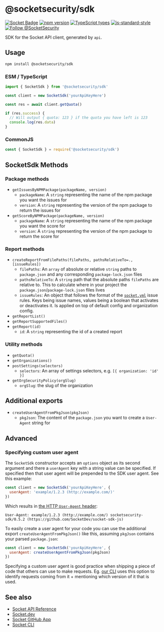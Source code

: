 # @socketsecurity/sdk

[![Socket Badge](https://socket.dev/api/badge/npm/package/@socketsecurity/sdk)](https://socket.dev/npm/package/@socketsecurity/sdk)
[![npm version](https://img.shields.io/npm/v/@socketsecurity/sdk.svg?style=flat)](https://www.npmjs.com/package/@socketsecurity/sdk)
[![TypeScript types](https://img.shields.io/npm/types/@socketsecurity/sdk.svg?style=flat)](https://www.npmjs.com/package/@socketsecurity/sdk)
[![js-standard-style](https://img.shields.io/badge/code%20style-standard-brightgreen.svg)](https://github.com/SocketDev/eslint-config)
[![Follow @SocketSecurity](https://img.shields.io/twitter/follow/SocketSecurity?style=social)](https://twitter.com/SocketSecurity)

SDK for the Socket API client, generated by `api`.

## Usage

```bash
npm install @socketsecurity/sdk
```

### ESM / TypeScript

```javascript
import { SocketSdk } from '@socketsecurity/sdk'

const client = new SocketSdk('yourApiKeyHere')

const res = await client.getQuota()

if (res.success) {
  // Will output { quota: 123 } if the quota you have left is 123
  console.log(res.data)
}
```

### CommonJS

```javascript
const { SocketSdk } = require('@socketsecurity/sdk')
```

## SocketSdk Methods

### Package methods

* `getIssuesByNPMPackage(packageName, version)`
  * `packageName`: A `string` representing the name of the npm package you want the issues for
  * `version`:  A `string` representing the version of the npm package to return the issues for
* `getScoreByNPMPackage(packageName, version)`
  * `packageName`: A `string` representing the name of the npm package you want the score for
  * `version`:  A `string` representing the version of the npm package to return the score for

### Report methods

* `createReportFromFilePaths(filePaths, pathsRelativeTo=., [issueRules])`
  * `filePaths`: An `array` of absolute or relative `string` paths to `package.json` and any corresponding `package-lock.json` files
  * `pathsRelativeTo`: A `string` path that the absolute paths `filePaths` are relative to. This to calculate where in your project the `package.json`/`package-lock.json` files lives
  * `issueRules`: An object that follows the format of the [`socket.yml`](https://docs.socket.dev/docs/socket-yml) issue rules. Keys being issue names, values being a boolean that activates or deactivates it. Is applied on top of default config and organization config.
* `getReportList()`
* `getReportSupportedFiles()`
* `getReport(id)`
  * `id`: A `string` representing the id of a created report

### Utility methods

* `getQuota()`
* `getOrganizations()`
* `postSettings(selectors)`
  * `selectors`: An array of settings selectors, e.g. `[{ organization: 'id' }]`
* `getOrgSecurityPolicy(orgSlug)`
  * `orgSlug`: the slug of the organization

## Additional exports

* `createUserAgentFromPkgJson(pkgJson)`
  * `pkgJson`: The content of the `package.json` you want to create a `User-Agent` string for

## Advanced

### Specifying custom user agent

The `SocketSdk` constructor accepts an `options` object as its second argument and there a `userAgent` key with a string value can be specified. If specified then that user agent will be prepended to the SDK user agent. See this example:

```js
const client = new SocketSdk('yourApiKeyHere', {
  userAgent: 'example/1.2.3 (http://example.com/)'
})
```

Which results in [the HTTP `User-Agent` header](https://developer.mozilla.org/en-US/docs/Web/HTTP/Headers/User-Agent):

```
User-Agent: example/1.2.3 (http://example.com/) socketsecurity-sdk/0.5.2 (https://github.com/SocketDev/socket-sdk-js)
```

To easily create a user agent for your code you can use the additional export `createUserAgentFromPkgJson()` like this, assuming `pkgJson` contains your parsed `package.json`:

```js
const client = new SocketSdk('yourApiKeyHere', {
  userAgent: createUserAgentFromPkgJson(pkgJson)
})
```

Specifying a custom user agent is good practice when shipping a piece of code that others can use to make requests. Eg. [our CLI](https://github.com/SocketDev/socket-cli-js) uses this option to identify requests coming from it + mentioning which version of it that is used.

## See also

* [Socket API Reference](https://docs.socket.dev/reference)
* [Socket.dev](https://socket.dev/)
* [Socket GitHub App](https://github.com/apps/socket-security)
* [Socket CLI](https://github.com/SocketDev/socket-cli-js)
